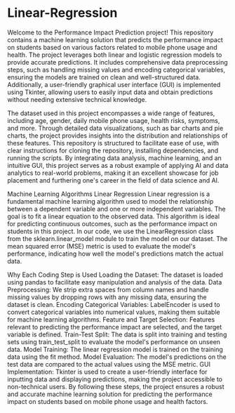 # Linear-Regression
Welcome to the Performance Impact Prediction project! This repository contains a machine learning solution that predicts the performance impact on students based on various factors related to mobile phone usage and health. The project leverages both linear and logistic regression models to provide accurate predictions. It includes comprehensive data preprocessing steps, such as handling missing values and encoding categorical variables, ensuring the models are trained on clean and well-structured data. Additionally, a user-friendly graphical user interface (GUI) is implemented using Tkinter, allowing users to easily input data and obtain predictions without needing extensive technical knowledge.

The dataset used in this project encompasses a wide range of features, including age, gender, daily mobile phone usage, health risks, symptoms, and more. Through detailed data visualizations, such as bar charts and pie charts, the project provides insights into the distribution and relationships of these features. This repository is structured to facilitate ease of use, with clear instructions for cloning the repository, installing dependencies, and running the scripts. By integrating data analysis, machine learning, and an intuitive GUI, this project serves as a robust example of applying AI and data analytics to real-world problems, making it an excellent showcase for job placement and furthering one's career in the field of data science and AI.

Machine Learning Algorithms
Linear Regression
Linear regression is a fundamental machine learning algorithm used to model the relationship between a dependent variable and one or more independent variables. The goal is to fit a linear equation to the observed data. This algorithm is ideal for predicting continuous outcomes, such as the performance impact on students in this project. In our code, we use the LinearRegression class from the sklearn.linear_model module to train the model on our dataset. The mean squared error (MSE) metric is used to evaluate the model's performance, indicating how well the model's predictions match the actual data.

Why Each Coding Step is Used
Loading the Dataset: The dataset is loaded using pandas to facilitate easy manipulation and analysis of the data.
Data Preprocessing: We strip extra spaces from column names and handle missing values by dropping rows with any missing data, ensuring the dataset is clean.
Encoding Categorical Variables: LabelEncoder is used to convert categorical variables into numerical values, making them suitable for machine learning algorithms.
Feature and Target Selection: Features relevant to predicting the performance impact are selected, and the target variable is defined.
Train-Test Split: The data is split into training and testing sets using train_test_split to evaluate the model's performance on unseen data.
Model Training: The linear regression model is trained on the training data using the fit method.
Model Evaluation: The model's predictions on the test data are compared to the actual values using the MSE metric.
GUI Implementation: Tkinter is used to create a user-friendly interface for inputting data and displaying predictions, making the project accessible to non-technical users.
By following these steps, the project ensures a robust and accurate machine learning solution for predicting the performance impact on students based on mobile phone usage and health factors.
